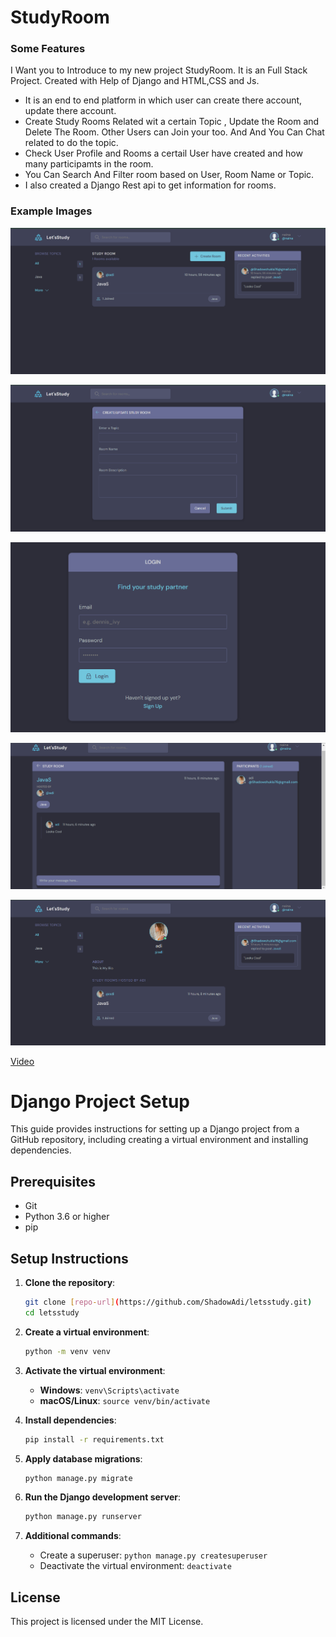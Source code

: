 # **StudyRoom**


### Some Features
I Want you to Introduce to my new project StudyRoom. It is an Full Stack Project. Created with Help of Django and HTML,CSS and Js.
* It is an end to end platform in which user can create there account, update there account. 
* Create Study Rooms Related wit a certain Topic , Update the Room and Delete The Room. Other Users can Join your too. And And You Can Chat related to do the topic.
* Check User Profile and Rooms a certail User have created and how many participamts in the room.
* You Can Search And Filter room based on User, Room Name or Topic.
* I also created a Django Rest api to get information for rooms.


### Example Images
![examples/Home.png](examples/Home.png)

![Create/Update](examples/Create-Update.png)

![Login](examples/Login.png)

![ChatRoom](examples/ChatRoom.png)

![Profile ](examples/Profile.png)

[Video](https://github.com/ShadowAdi/letsstudy/blob/master/examples/Lets'Study.mp4)


# Django Project Setup

This guide provides instructions for setting up a Django project from a GitHub repository, including creating a virtual environment and installing dependencies.

## Prerequisites

- Git
- Python 3.6 or higher
- pip

## Setup Instructions

1. **Clone the repository**:

    ```bash
    git clone [repo-url](https://github.com/ShadowAdi/letsstudy.git)
    cd letsstudy
    ```

2. **Create a virtual environment**:

    ```bash
    python -m venv venv
    ```

3. **Activate the virtual environment**:

    - **Windows**: `venv\Scripts\activate`
    - **macOS/Linux**: `source venv/bin/activate`

4. **Install dependencies**:

    ```bash
    pip install -r requirements.txt
    ```

5. **Apply database migrations**:

    ```bash
    python manage.py migrate
    ```

6. **Run the Django development server**:

    ```bash
    python manage.py runserver
    ```

7. **Additional commands**:

    - Create a superuser: `python manage.py createsuperuser`
    - Deactivate the virtual environment: `deactivate`

## License

This project is licensed under the MIT License.
